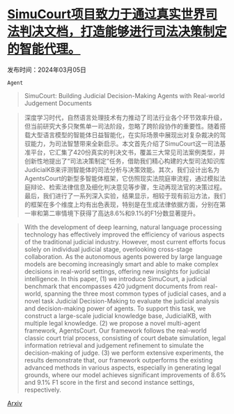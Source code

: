 # [SimuCourt项目致力于通过真实世界司法判决文档，打造能够进行司法决策制定的智能代理。](https://arxiv.org/abs/2403.02959)

发布时间：2024年03月05日

`Agent`

> SimuCourt: Building Judicial Decision-Making Agents with Real-world Judgement Documents

> 深度学习时代，自然语言处理技术有力推动了司法行业各个环节效率升级，但当前研究大多只聚焦单一司法阶段，忽略了跨阶段协作的重要性。随着搭载大型语言模型的智能体日益智能化，在实际场景中展现出对复杂裁决的驾驭能力，为司法智慧带来全新启示。本文首先介绍了SimuCourt这一司法基准平台，它汇集了420份真实的判决文书，覆盖三大常见司法案例类型，并创新性地提出了“司法决策制定”任务，借助我们精心构建的大型司法知识库JudicialKB来评测智能体的司法分析与决策效能。其次，我们设计出名为AgentsCourt的新型多智能体框架，它仿照现实法院庭审流程，通过模拟法庭辩论、检索法律信息及细化判决意见等步骤，生动再现法官的决策过程。最后，我们进行了一系列深入实验，结果显示，相较于现有前沿方法，我们的框架在多个维度上均有出色表现，特别是在生成法律依据方面，分别在第一审和第二审情境下获得了高达8.6%和9.1%的F1分数显著提升。

> With the development of deep learning, natural language processing technology has effectively improved the efficiency of various aspects of the traditional judicial industry. However, most current efforts focus solely on individual judicial stage, overlooking cross-stage collaboration. As the autonomous agents powered by large language models are becoming increasingly smart and able to make complex decisions in real-world settings, offering new insights for judicial intelligence. In this paper, (1) we introduce SimuCourt, a judicial benchmark that encompasses 420 judgment documents from real-world, spanning the three most common types of judicial cases, and a novel task Judicial Decision-Making to evaluate the judicial analysis and decision-making power of agents. To support this task, we construct a large-scale judicial knowledge base, JudicialKB, with multiple legal knowledge. (2) we propose a novel multi-agent framework, AgentsCourt. Our framework follows the real-world classic court trial process, consisting of court debate simulation, legal information retrieval and judgement refinement to simulate the decision-making of judge. (3) we perform extensive experiments, the results demonstrate that, our framework outperforms the existing advanced methods in various aspects, especially in generating legal grounds, where our model achieves significant improvements of 8.6% and 9.1% F1 score in the first and second instance settings, respectively.

[Arxiv](https://arxiv.org/abs/2403.02959)